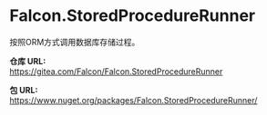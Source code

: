 # Falcon.StoredProcedureRunner
按照ORM方式调用数据库存储过程。    

**仓库 URL:**    
<https://gitea.com/Falcon/Falcon.StoredProcedureRunner>  


**包 URL:**    
<https://www.nuget.org/packages/Falcon.StoredProcedureRunner/>  
